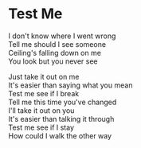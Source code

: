 # Test Me  

I don't know where I went wrong  
Tell me should I see someone  
Ceiling's falling down on me  
You look but you never see  

Just take it out on me  
It's easier than saying what you mean  
Test me see if I break  
Tell me this time you've changed  
I'll take it out on you  
It's easier than talking it through  
Test me see if I stay  
How could I walk the other way  
